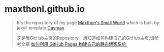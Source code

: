 # maxthonl.github.io   
> It's the repository of my page [Maxthon's Small World](https://maxthonl.github.io) which is built by jekyll template [Cayman](https://github.com/pages-themes/cayman)
>
> 这是我GitHub主页的Repository。想知道如何构建自己的GitHub主页,请参考文章 [如何利用 GitHub Pages 构建自己的静态博客系统](https://maxthonl.github.io/articles/2018-08-28/index.html);
